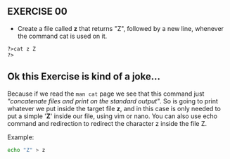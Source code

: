 ## EXERCISE 00

* Create a file called **z** that returns "Z", followed by a new line, whenever the command cat is used on it. 
```
?>cat z Z
?>
```

## Ok this Exercise is kind of a joke...

Because if we read the `man cat` page we see that this command just
*"concatenate files and print on the standard output"*. So is going to print
whatever we put inside the target file **z**, and in this case is only needed to
put a simple '**Z**' inside our file, using vim or nano.
You can also use echo command and redirection to redirect the character z inside the file Z.

Example:
```sh
echo "Z" > z
```
